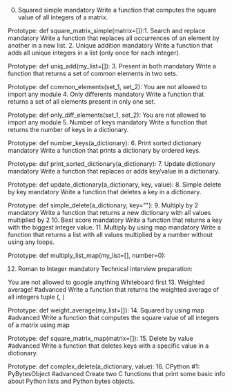0. Squared simple
mandatory
Write a function that computes the square value of all integers of a matrix.

Prototype: def square_matrix_simple(matrix=[]):1. Search and replace
mandatory
Write a function that replaces all occurrences of an element by another in a new list.
2. Unique addition
mandatory
Write a function that adds all unique integers in a list (only once for each integer).

Prototype: def uniq_add(my_list=[]):
3. Present in both
mandatory
Write a function that returns a set of common elements in two sets.

Prototype: def common_elements(set_1, set_2):
You are not allowed to import any module
4. Only differents
mandatory
Write a function that returns a set of all elements present in only one set.

Prototype: def only_diff_elements(set_1, set_2):
You are not allowed to import any module
5. Number of keys
mandatory
Write a function that returns the number of keys in a dictionary.

Prototype: def number_keys(a_dictionary):
6. Print sorted dictionary
mandatory
Write a function that prints a dictionary by ordered keys.

Prototype: def print_sorted_dictionary(a_dictionary):
7. Update dictionary
mandatory
Write a function that replaces or adds key/value in a dictionary.

Prototype: def update_dictionary(a_dictionary, key, value):
8. Simple delete by key
mandatory
Write a function that deletes a key in a dictionary.

Prototype: def simple_delete(a_dictionary, key=""):
9. Multiply by 2
mandatory
Write a function that returns a new dictionary with all values multiplied by 2
10. Best score
mandatory
Write a function that returns a key with the biggest integer value.
11. Multiply by using map
mandatory
Write a function that returns a list with all values multiplied by a number without using any loops.

Prototype: def multiply_list_map(my_list=[], number=0):

12. Roman to Integer
mandatory
Technical interview preparation:

You are not allowed to google anything
Whiteboard first
13. Weighted average!
#advanced
Write a function that returns the weighted average of all integers tuple (<score>, <weight>)

Prototype: def weight_average(my_list=[]):
14. Squared by using map
#advanced
Write a function that computes the square value of all integers of a matrix using map

Prototype: def square_matrix_map(matrix=[]):
15. Delete by value
#advanced
Write a function that deletes keys with a specific value in a dictionary.

Prototype: def complex_delete(a_dictionary, value):
16. CPython #1: PyBytesObject
#advanced
Create two C functions that print some basic info about Python lists and Python bytes objects.



